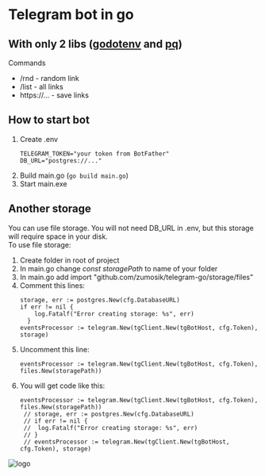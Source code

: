 # Telegram bot in go
## With only 2 libs ([godotenv](github.com/joho/godotenv) and [pq](github.com/lib/pq))
Commands
- /rnd        - random link
- /list       - all links
- https://... - save links
## How to start bot
1. Create .env
   ```
   TELEGRAM_TOKEN="your token from BotFather"
   DB_URL="postgres://..."
   ```
2. Build main.go (``` go build main.go ```)
3. Start main.exe
## Another storage
You can use file storage. You will not need DB_URL in .env, but this storage will require space in your disk.   
To use file storage:
1. Create folder in root of project
2. In main.go change *const storagePath* to name of your folder
3. In main.go add import "github.com/zumosik/telegram-go/storage/files" 
4. Comment this lines:
   ```
   storage, err := postgres.New(cfg.DatabaseURL)
   if err != nil {
       log.Fatalf("Error creating storage: %s", err)
	 }
   eventsProcessor := telegram.New(tgClient.New(tgBotHost, cfg.Token), storage)
   ```
5. Uncomment this line:
   ```
   eventsProcessor := telegram.New(tgClient.New(tgBotHost, cfg.Token), files.New(storagePath))
   ```
6. You will get code like this:
   ```
   eventsProcessor := telegram.New(tgClient.New(tgBotHost, cfg.Token), files.New(storagePath))
	// storage, err := postgres.New(cfg.DatabaseURL)
	// if err != nil {
	// 	log.Fatalf("Error creating storage: %s", err)
	// }
	// eventsProcessor := telegram.New(tgClient.New(tgBotHost, cfg.Token), storage)
   ```

![logo](https://github.com/zumosik/telegram-go/assets/86283476/a7ae023e-3048-4d62-b70e-2c9a6973065f)
